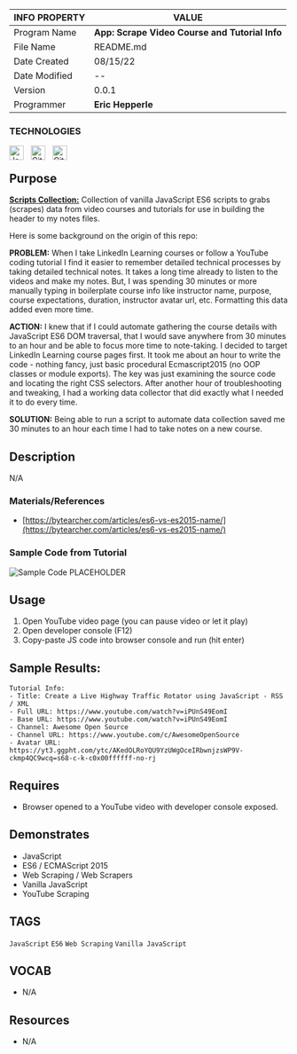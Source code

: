 | INFO PROPERTY | VALUE                                          |
| ------------- | ---------------------------------------------- |
| Program Name  | **App: Scrape Video Course and Tutorial Info** |
| File Name     | README.md                                      |
| Date Created  | 08/15/22                                       |
| Date Modified | --                                             |
| Version       | 0.0.1                                          |
| Programmer    | **Eric Hepperle**                              |

### TECHNOLOGIES

<img align="left" alt="JavaScript" title="JavaScript" width="26px" src="https://cdn.jsdelivr.net/gh/devicons/devicon/icons/javascript/javascript-original.svg" style="padding-right:10px;" />

<img align="left" alt="Git" title="Git" width="26px" src="https://cdn.jsdelivr.net/gh/devicons/devicon/icons/git/git-original.svg" style="padding-right:10px;" />

<img align="left" alt="GitHub" title="GitHub" width="26px" src="https://user-images.githubusercontent.com/3369400/139448065-39a229ba-4b06-434b-bc67-616e2ed80c8f.png" style="padding-right:10px;" />

<br>

## Purpose

**<u>Scripts Collection:</u>** Collection of vanilla JavaScript ES6 scripts to grabs (scrapes) data from video courses and tutorials for use in building the header to my notes files.

Here is some background on the origin of this repo:

**PROBLEM:** When I take LinkedIn Learning courses or follow a YouTube coding tutorial I find it easier to remember detailed technical processes by taking detailed technical notes. It takes a long time already to listen to the videos and make my notes. But, I was spending 30 minutes or more manually typing in boilerplate course info like instructor name, purpose, course expectations, duration, instructor avatar url, etc. Formatting this data added even more time.

**ACTION:** I knew that if I could automate gathering the course details with JavaScript ES6 DOM traversal, that I would save anywhere from 30 minutes to an hour and be able to focus more time to note-taking. I decided to target LinkedIn Learning course pages first. It took me about an hour to write the code - nothing fancy, just basic procedural Ecmascript2015 (no OOP classes or module exports). The key was just examining the source code and locating the right CSS selectors. After another hour of troubleshooting and tweaking, I had a working data collector that did exactly what I needed it to do every time.

**SOLUTION:** Being able to run a script to automate data collection saved me 30 minutes to an hour each time I had to take notes on a new course.


## Description

N/A

### Materials/References

- [https://bytearcher.com/articles/es6-vs-es2015-name/](https://bytearcher.com/articles/es6-vs-es2015-name/)

### Sample Code from Tutorial

![Sample Code PLACEHOLDER]()

    
## Usage
1. Open YouTube video page (you can pause video or let it play)
2. Open developer console (F12)
3. Copy-paste JS code into browser console and run (hit enter)
    
## Sample Results: 

~~~
Tutorial Info:
- Title: Create a Live Highway Traffic Rotator using JavaScript - RSS / XML
- Full URL: https://www.youtube.com/watch?v=iPUnS49EomI
- Base URL: https://www.youtube.com/watch?v=iPUnS49EomI
- Channel: Awesome Open Source
- Channel URL: https://www.youtube.com/c/AwesomeOpenSource
- Avatar URL: https://yt3.ggpht.com/ytc/AKedOLRoYQU9YzUWgOceIRbwnjzsWP9V-ckmp4QC9wcq=s68-c-k-c0x00ffffff-no-rj
~~~

## Requires
* Browser opened to a YouTube video with developer console exposed.
    
## Demonstrates
* JavaScript
* ES6 / ECMAScript 2015
* Web Scraping / Web Scrapers
* Vanilla JavaScript
* YouTube Scraping

## TAGS
`JavaScript` `ES6` `Web Scraping` `Vanilla JavaScript`

## VOCAB
- N/A

## Resources
- N/A
